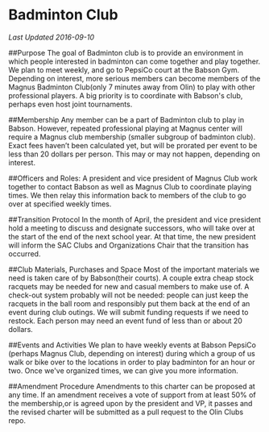 # Badminton Club	
*Last Updated 2016-09-10*

##Purpose
The goal of Badminton club is to provide an environment in which people interested in badminton can come together and play together. We plan to meet weekly, and go to PepsiCo court at the Babson Gym. Depending on interest, more serious members can become members of the Magnus Badminton Club(only 7 minutes away from Olin) to play with other professional players. A big priority is to coordinate with Babson's club, perhaps even host joint tournaments.	

##Membership
Any member can be a part of Badminton club to play in Babson. However, repeated professional playing at Magnus center will require a Magnus club membership (smaller subgroup of badminton club). Exact fees haven’t been calculated yet, but will be prorated per event to be less than 20 dollars per person.	This may or may not happen, depending on interest.

##Officers and Roles:
A president and vice president of Magnus Club work together to contact Babson as well as Magnus Club to coordinate playing times. We then relay this information back to members of the club to go over at specified weekly times.

##Transition Protocol
In the month of April, the president and vice president hold a meeting to discuss and  designate successors, who will take over at the start of the end of the next school year. At that time, the new president will inform the SAC Clubs and Organizations Chair that the transition has occurred.	

##Club Materials, Purchases and Space
Most of the important materials we need is taken care of by Babson(their courts). A couple extra cheap stock racquets may be needed for new and casual members to make use of. A check-out system probably will not be needed: people can just keep the racquets in the ball room and responsibly put them back at the end of an event during club outings. We will submit funding requests if we need to restock. Each person may need an event fund of less than or about 20 dollars.

##Events and Activities
We plan to have weekly events at Babson PepsiCo (perhaps Magnus Club, depending on interest) during which a group of us walk or bike over to the locations in order to play badminton for an hour or two. Once we've organized times, we can give you more information.	

##Amendment Procedure
Amendments to this charter can be proposed at any time. If an amendment receives a vote of support from at least 50% of the membership,or is agreed upon by the president and VP, it passes and the revised charter will be submitted as a pull request to the Olin Clubs repo.		
